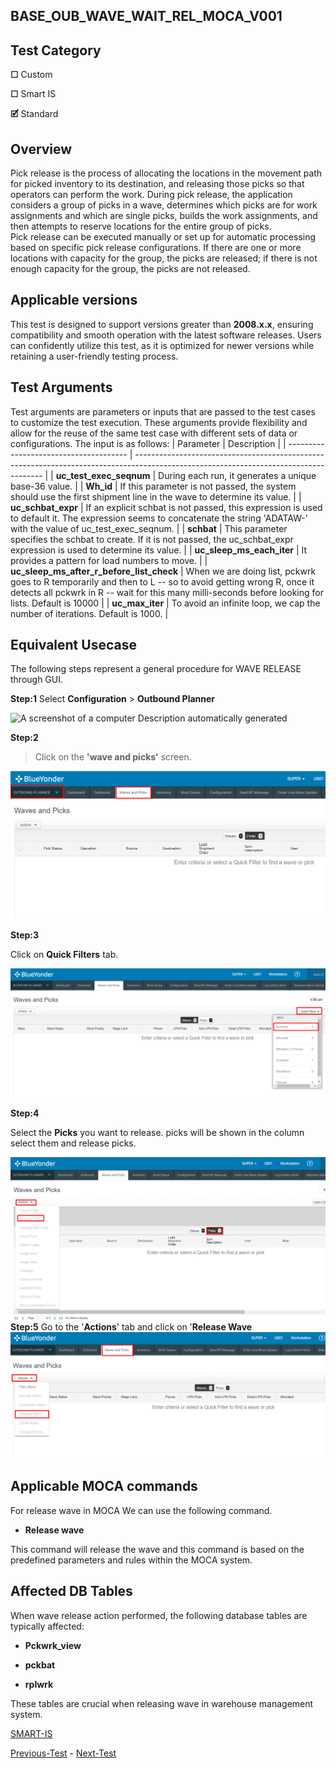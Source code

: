 ## **BASE_OUB_WAVE_WAIT_REL_MOCA_V001**
## **Test Category**
**☐** Custom

**☐** Smart IS

**🗹** Standard

## **Overview**

Pick release is the process of allocating the locations in the movement path for picked inventory to its destination, and releasing those picks so that operators can perform the work. During pick release, the application considers a group of picks in a wave, determines which picks are for work assignments and which are single picks, builds the work assignments, and then attempts to reserve locations for the entire group of picks.  Pick release can be executed manually or set up for automatic processing based on specific pick release configurations. If there are one or more locations with capacity for the group, the picks are released; if there is not enough capacity for the group, the picks are not released.  

## **Applicable versions**

This test is designed to support versions greater than **2008.x.x**,
ensuring compatibility and smooth operation with the latest software
releases. Users can confidently utilize this test, as it is optimized
for newer versions while retaining a user-friendly testing process.

## **Test Arguments**

Test arguments are parameters or inputs that are passed to the test
cases to customize the test execution. These arguments provide
flexibility and allow for the reuse of the same test case with different
sets of data or configurations. The input is as follows:
| Parameter                              | Description                                                                                                                           |
| -------------------------------------- | ------------------------------------------------------------------------------------------------------------------------------------- |
| **uc_test_exec_seqnum**                | During each run, it generates a unique base-36 value.                                                                                 |
| **Wh_id**                              | If this parameter is not passed, the system should use the first shipment line in the wave to determine its value.                  |
| **uc_schbat_expr**                     | If an explicit schbat is not passed, this expression is used to default it. The expression seems to concatenate the string 'ADATAW-' with the value of uc_test_exec_seqnum. |
| **schbat**                             | This parameter specifies the schbat to create. If it is not passed, the uc_schbat_expr expression is used to determine its value.   |
| **uc_sleep_ms_each_iter**              | It provides a pattern for load numbers to move.                                                                                      |
| **uc_sleep_ms_after_r_before_list_check** | When we are doing list, pckwrk goes to R temporarily and then to L -- so to avoid getting wrong R, once it detects all pckwrk in R -- wait for this many milli-seconds before looking for lists. Default is 10000 |
| **uc_max_iter**                        | To avoid an infinite loop, we cap the number of iterations. Default is 1000.                                                        |


## **Equivalent Usecase**
The following steps represent a general procedure for WAVE RELEASE
through GUI.

**Step:1**
Select **Configuration** \> **Outbound Planner**

![A screenshot of a computer Description automatically
generated](media_folder/media/image1.png)

**Step:2**

> Click on the **\'wave and picks\'** screen.

![](media_folder/media/image2.png)

**Step:3**

Click on **Quick Filters** tab.

![](media_folder/media/image3.png)



**Step:4**

 Select the **Picks** you want to release. picks will be shown in the column select them and release picks.

![](media_folder/media/image4.png)
**Step:5**
Go to the \'**Actions**\' tab and click on '**Release Wave**
![](media_folder/media/image5.png)

## **Applicable MOCA commands**
For release wave in MOCA We can use the following command.

-  **Release wave**

This command will release the wave and this command is based on the
predefined parameters and rules within the MOCA system.

## **Affected DB Tables**

When wave release action performed, the following database tables are
typically affected:

-   **Pckwrk_view**

-   **pckbat**

-   **rplwrk**

These tables are crucial when releasing wave in warehouse management
 system.

[SMART-IS](https://www.smart-is.pk) 

[Previous-Test](/docs/BASE_OUB_WAVE_PLAN_MOCA_V001/readme.md) - [Next-Test](/docs/BASE_INV_CREATE_MOCA_V001/readme.md)
